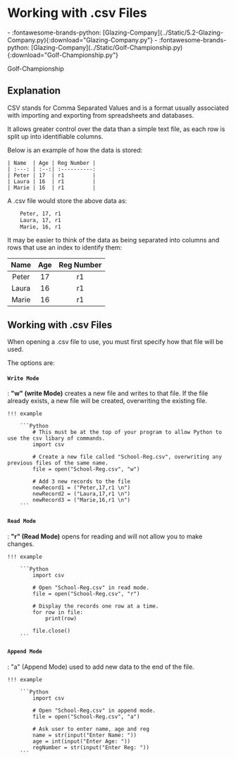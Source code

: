 # Working with .csv Files

<div class="grid cards" markdown>
- :fontawesome-brands-python: [Glazing-Company](../Static/5.2-Glazing-Company.py){:download="Glazing-Company.py"}
- :fontawesome-brands-python: [Glazing-Company](../Static/Golf-Championship.py){:download="Golf-Championship.py"}
</div>

Golf-Championship

## Explanation

CSV stands for Comma Separated Values and is a format usually associated with importing and exporting from spreadsheets and databases.

It allows greater control over the data than a simple text file, as each row is split up into identifiable columns. 

Below is an example of how the data is stored:

<p style="text-align:center;"> 
	
	| Name  | Age | Reg Number |
	| :---: | :--:| :----------:
	| Peter | 17  | r1         |
	| Laura | 16  | r1         |
	| Marie | 16  | r1         |

</p>	

A .csv file would store the above data as:

```txt
	Peter, 17, r1
	Laura, 17, r1
	Marie, 16, r1
```
It may be easier to think of the data as being separated into columns and rows that use an index to identify them:

| Name  | Age | Reg Number |
| :---: | :--:| :----------:
| Peter | 17  | r1         |
| Laura | 16  | r1         |
| Marie | 16  | r1         |

##  Working with .csv Files

When opening a .csv file to use, you must first specify how that file will be used.

The options are:

#### `Write Mode`

:   __"w" (write Mode)__ creates a new file and writes to that file. If the file already exists, a new file will be created, overwriting the existing file.

	!!! example
	
		```Python
			# This must be at the top of your program to allow Python to use the csv libary of commands.
			import csv
			
			# Create a new file called "School-Reg.csv", overwriting any previous files of the same name.
			file = open("School-Reg.csv", "w")
			
			# Add 3 new records to the file
			newRecord1 = ("Peter,17,r1 \n")
			newRecord2 = ("Laura,17,r1 \n")
			newRecord3 = ("Marie,16,r1 \n")
		```

#### `Read Mode`

:   __"r" (Read Mode)__ opens for reading and will not allow you to make changes.

	!!! example
	
		```Python
			import csv
			
			# Open "School-Reg.csv" in read mode.
			file = open("School-Reg.csv", "r")
			
			# Display the records one row at a time.
			for row in file:
			    print(row)
			           
			file.close()
		```

#### `Append Mode`

:   "a" (Append Mode) used to add new data to the end of the file.

	!!! example
	
		```Python
			import csv

			# Open "School-Reg.csv" in append mode.
			file = open("School-Reg.csv", "a")
			
			# Ask user to enter name, age and reg
			name = str(input("Enter Name: "))
			age = int(input("Enter Age: "))
			regNumber = str(input("Enter Reg: "))
		```
